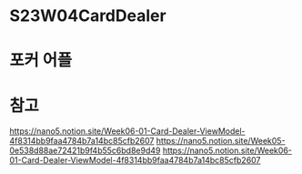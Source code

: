# S23W04CardDealer

# 포커 어플

# 참고 
https://nano5.notion.site/Week06-01-Card-Dealer-ViewModel-4f8314bb9faa4784b7a14bc85cfb2607
https://nano5.notion.site/Week05-0e538d88ae72421b9f4b55c6bd8e9d49
https://nano5.notion.site/Week06-01-Card-Dealer-ViewModel-4f8314bb9faa4784b7a14bc85cfb2607
